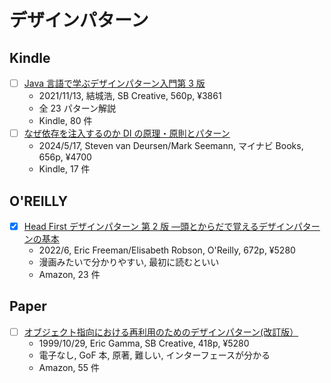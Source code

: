 # デザインパターン

## Kindle

- [ ] [Java 言語で学ぶデザインパターン入門第 3 版](https://www.amazon.co.jp/dp/B09HK66P5X)
  - 2021/11/13, 結城浩, SB Creative, 560p, ¥3861
  - 全 23 パターン解説
  - Kindle, 80 件
- [ ] [なぜ依存を注入するのか DI の原理・原則とパターン](https://www.amazon.co.jp/dp/B0D1FNH7XB)
  - 2024/5/17, Steven van Deursen/Mark Seemann, マイナビ Books, 656p, ¥4700
  - Kindle, 17 件

## O'REILLY

- [x] [Head First デザインパターン 第 2 版 ―頭とからだで覚えるデザインパターンの基本](https://www.oreilly.co.jp/books/9784873119762/)
  - 2022/6, Eric Freeman/Elisabeth Robson, O'Reilly, 672p, ¥5280
  - 漫画みたいで分かりやすい, 最初に読むといい
  - Amazon, 23 件

## Paper

- [ ] [オブジェクト指向における再利用のためのデザインパターン(改訂版）](https://www.sbcr.jp/product/4797311126/)
  - 1999/10/29, Eric Gamma, SB Creative, 418p, ¥5280
  - 電子なし, GoF 本, 原著, 難しい, インターフェースが分かる
  - Amazon, 55 件
